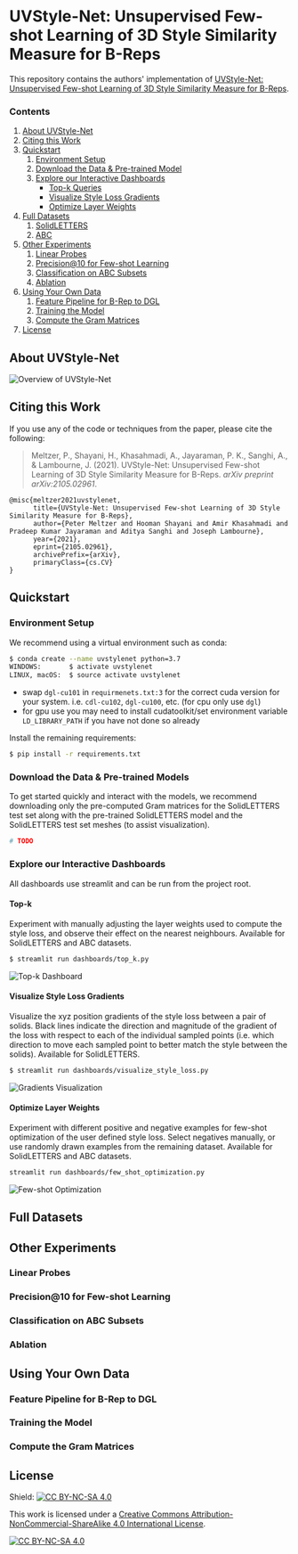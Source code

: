 UVStyle-Net: Unsupervised Few-shot Learning of 3D Style Similarity Measure for B-Reps
=====================================================================================

This repository contains the authors' implementation of
[UVStyle-Net: Unsupervised Few-shot Learning of 3D Style Similarity Measure for B-Reps](https://arxiv.org/abs/2105.02961).

### Contents

1. [About UVStyle-Net](#About-UVStyle-Net)
2. [Citing this Work](#Citing-this-Work)
3. [Quickstart](#Quickstart)
    1. [Environment Setup](#Environment-Setup)
    2. [Download the Data & Pre-trained Model](#Download-the-Data-&-Pre-trained-Model)
    3. [Explore our Interactive Dashboards](#Explore-our-Interactive-Dashboards)
        - [Top-k Queries](#Top-k-Queries)
        - [Visualize Style Loss Gradients](#Visualize-Style-Loss-Gradients)
        - [Optimize Layer Weights](#Optimize-Layer-Weights)
4. [Full Datasets](#Full-Datasets)
    1. [SolidLETTERS](#SolidLETTERS)
    2. [ABC](#ABC)
5. [Other Experiments](#Other-Experiments)
    1. [Linear Probes](#Linear-Probes)
    2. [Precision@10 for Few-shot Learning](#Precision@10-for-Few-shot-Learning)
    3. [Classification on ABC Subsets](#Classification-on-ABC-Subsets)
    4. [Ablation](#Ablation)
6. [Using Your Own Data](#Using-Your-Own-Data)
    1. [Feature Pipeline for B-Rep to DGL](#Feature-Pipeline-for-B-Rep-to-DGL)
    2. [Training the Model](#Training-the-Model)
    3. [Compute the Gram Matrices](#Training-the-Model)
7. [License](#License)

## About UVStyle-Net

![Overview of UVStyle-Net](demo_imgs/overview.png?raw=true "Overview of UVStyle-Net")

## Citing this Work

If you use any of the code or techniques from the paper, please cite the following:

> Meltzer, P., Shayani, H., Khasahmadi, A., Jayaraman, P. K., Sanghi, A., & Lambourne, J. (2021). UVStyle-Net: Unsupervised Few-shot Learning of 3D Style Similarity Measure for B-Reps. _arXiv preprint arXiv:2105.02961_.

```text
@misc{meltzer2021uvstylenet,
      title={UVStyle-Net: Unsupervised Few-shot Learning of 3D Style Similarity Measure for B-Reps}, 
      author={Peter Meltzer and Hooman Shayani and Amir Khasahmadi and Pradeep Kumar Jayaraman and Aditya Sanghi and Joseph Lambourne},
      year={2021},
      eprint={2105.02961},
      archivePrefix={arXiv},
      primaryClass={cs.CV}
}
```

## Quickstart

### Environment Setup

We recommend using a virtual environment such as conda:

```bash
$ conda create --name uvstylenet python=3.7
WINDOWS:       $ activate uvstylenet
LINUX, macOS:  $ source activate uvstylenet
```

- swap `dgl-cu101` in `requirmenets.txt:3` for the correct cuda version for your system. i.e. `cdl-cu102`, `dgl-cu100`, etc. (for cpu only use `dgl`)
- for gpu use you may need to install cudatoolkit/set environment variable `LD_LIBRARY_PATH` if you have not done so already

Install the remaining requirements:

```bash
$ pip install -r requirements.txt
```

### Download the Data & Pre-trained Models

To get started quickly and interact with the models, we recommend downloading only
the pre-computed Gram matrices for the SolidLETTERS test set along with the pre-trained
SolidLETTERS model and the SolidLETTERS test set meshes (to assist visualization).

```bash
# TODO
```

### Explore our Interactive Dashboards

All dashboards use streamlit and can be run from the project root.

#### Top-k

Experiment with manually adjusting the layer weights used to compute the style loss,
and observe their effect on the nearest neighbours. Available for SolidLETTERS and ABC datasets.

```bash
$ streamlit run dashboards/top_k.py
```

![Top-k Dashboard](demo_imgs/top-k.png?raw=true "Top-k Dashboard")

#### Visualize Style Loss Gradients

Visualize the xyz position gradients of the style loss between a pair of solids.
Black lines indicate the direction and magnitude of the gradient of the loss with
respect to each of the individual sampled points (i.e. which direction to move each
sampled point to better match the style between the solids). Available for SolidLETTERS.

```bash
$ streamlit run dashboards/visualize_style_loss.py
```

![Gradients Visualization](demo_imgs/gradients.gif?raw=true "Gradients Visualization")

#### Optimize Layer Weights

Experiment with different positive and negative examples for few-shot optimization of
the user defined style loss. Select negatives manually, or use randomly drawn examples
from the remaining dataset. Available for SolidLETTERS and ABC datasets.

```bash
streamlit run dashboards/few_shot_optimization.py
```

![Few-shot Optimization](demo_imgs/few_shot.png?raw=true "Few-shot Optimization")

## Full Datasets

## Other Experiments

### Linear Probes

### Precision@10 for Few-shot Learning

### Classification on ABC Subsets

### Ablation

## Using Your Own Data

### Feature Pipeline for B-Rep to DGL

### Training the Model

### Compute the Gram Matrices

## License
Shield: [![CC BY-NC-SA 4.0][cc-by-nc-sa-shield]][cc-by-nc-sa]

This work is licensed under a
[Creative Commons Attribution-NonCommercial-ShareAlike 4.0 International License][cc-by-nc-sa].

[![CC BY-NC-SA 4.0][cc-by-nc-sa-image]][cc-by-nc-sa]

[cc-by-nc-sa]: http://creativecommons.org/licenses/by-nc-sa/4.0/
[cc-by-nc-sa-image]: https://licensebuttons.net/l/by-nc-sa/4.0/88x31.png
[cc-by-nc-sa-shield]: https://img.shields.io/badge/License-CC%20BY--NC--SA%204.0-lightgrey.svg